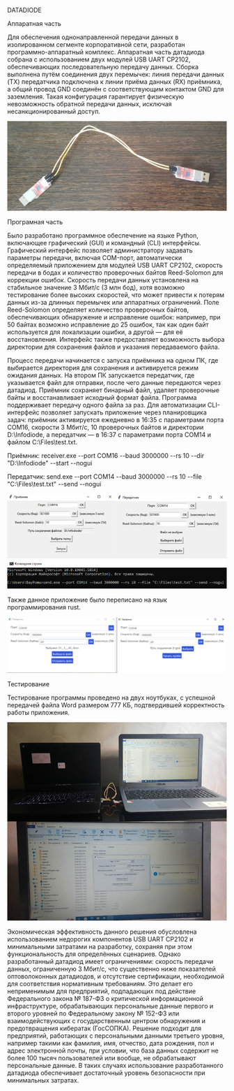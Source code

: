 DATADIODE

Аппаратная часть

Для обеспечения однонаправленной передачи данных в изолированном сегменте корпоративной сети, разработан программно-аппаратный комплекс. Аппаратная часть датадиода собрана с использованием двух модулей USB UART CP2102, обеспечивающих последовательную передачу данных. Сборка выполнена путём соединения двух перемычек: линия передачи данных (TX) передатчика подключена к линии приёма данных (RX) приёмника, а общий провод GND соединён с соответствующим контактом GND для заземления. Такая конфигурация гарантирует физическую невозможность обратной передачи данных, исключая несанкционированный доступ.

![ПАК](screen1.jpg)

Програмная часть

Было разработано программное обеспечение на языке Python, включающее графический (GUI) и командный (CLI) интерфейсы. Графический интерфейс позволяет администратору задавать параметры передачи, включая COM-порт, автоматически определяемый приложением для модулей USB UART CP2102, скорость передачи в бодах и количество проверочных байтов Reed-Solomon для коррекции ошибок. Скорость передачи данных установлена на стабильное значение 3 Мбит/с (3 млн бод), хотя возможно тестирование более высоких скоростей, что может привести к потерям данных из-за длинных перемычек или аппаратных ограничений. 
Поле Reed-Solomon определяет количество проверочных байтов, обеспечивающих обнаружение и исправление ошибок: например, при 50 байтах возможно исправление до 25 ошибок, так как один байт используется для локализации ошибки, а другой — для её восстановления. Интерфейс также предоставляет возможность выбора директории для сохранения файлов и указания передаваемого файла.

Процесс передачи начинается с запуска приёмника на одном ПК, где выбирается директория для сохранения и активируется режим ожидания данных. На втором ПК запускается передатчик, где указывается файл для отправки, после чего данные передаются через датадиод. Приёмник сохраняет бинарный файл, удаляет проверочные байты и восстанавливает исходный формат файла. Программа поддерживает передачу одного файла за раз.
Для автоматизации CLI-интерфейс позволяет запускать приложение через планировщика задач: приёмник активируется ежедневно в 16:35 с параметрами порта COM16, скорости 3 Мбит/с, 10 проверочных байтов и директории D:\Infodiode, а передатчик — в 16:37 с параметрами порта COM14 и файлом C:\Files\test.txt.

Приёмник: receiver.exe --port COM16 --baud 3000000 --rs 10 --dir "D:\Infodiode" --start --nogui

Передатчик: send.exe --port COM14 --baud 3000000 --rs 10 --file "C:\Files\test.txt" --send --nogui

![GUI](screen2.jpg)
![CLI](screen4.jpg)

Также данное приложение было переписано на язык программирования rust.

![GUI](screen3.jpg)

Тестирование

Тестирование программы проведено на двух ноутбуках, с успешной передачей файла Word размером 777 КБ, подтвердившей корректность работы приложения.

![Тест](screen5.jpg)

Экономическая эффективность данного решения обусловлена использованием недорогих компонентов USB UART CP2102 и минимальными затратами на разработку, сохраняя при этом функциональность для определённых сценариев. Однако разработанный датадиод имеет ограничениями: скорость передачи данных, ограниченную 3 Мбит/с, что существенно ниже показателей оптоволоконных датадиодов, и отсутствие сертификации, необходимой для соответствия нормативным требованиям. Это делает его неприменимым для предприятий, подпадающих под действие Федерального закона № 187-ФЗ о критической информационной инфраструктуре, обрабатывающих персональные данные первого и второго уровней по Федеральному закону № 152-ФЗ или взаимодействующих с государственным центром обнаружения и предотвращения кибератак (ГосСОПКА). Решение подходит для предприятий, работающих с персональными данными третьего уровня, например такими как фамилия, имя, отчество, дата рождения, пол и адрес электронной почты, при условии, что база данных содержит не более 100 тысяч пользователей или вообще, не обрабатывают персональные данные. В таких случаях использование разработанного датадиода обеспечивает достаточный уровень безопасности при минимальных затратах.

